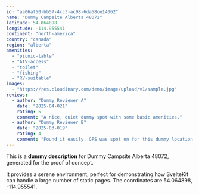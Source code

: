 ```yaml
---
id: "aa06af50-bb57-4cc3-ac98-6da58ce14062"
name: "Dummy Campsite Alberta 48072"
latitude: 54.064898
longitude: -114.955541
continent: "north-america"
country: "canada"
region: "alberta"
amenities:
  - "picnic-table"
  - "ATV-access"
  - "toilet"
  - "fishing"
  - "RV-suitable"
images:
  - "https://res.cloudinary.com/demo/image/upload/v1/sample.jpg"
reviews:
  - author: "Dummy Reviewer A"
    date: "2025-04-021"
    rating: 5
    comment: "A nice, quiet dummy spot with some basic amenities."
  - author: "Dummy Reviewer B"
    date: "2025-03-019"
    rating: 4
    comment: "Found it easily. GPS was spot on for this dummy location."
---
```


This is a **dummy description** for Dummy Campsite Alberta 48072, generated for the proof of concept.

It provides a serene environment, perfect for demonstrating how SvelteKit can handle a large number of static pages. The coordinates are 54.064898, -114.955541.
